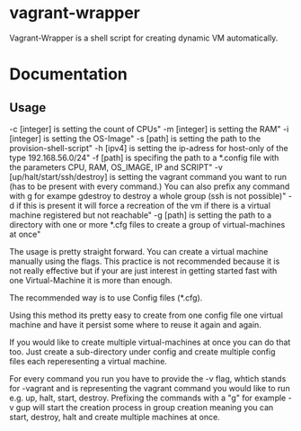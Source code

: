 # vagrant-wrapper
Vagrant-Wrapper is a shell script for creating dynamic VM automatically.

# Documentation

## Usage ##
-c [integer] is setting the count of CPUs"
-m [integer] is setting the RAM"
-i [integer] is setting the OS-Image"
-s [path] is setting the path to the provision-shell-script"
-h [ipv4] is setting the ip-adress for host-only of the type 192.168.56.0/24"
-f [path] is specifing the path to a *.config file with the parameters CPU, RAM, OS_IMAGE, IP and SCRIPT"
-v [up/halt/start/ssh/destroy] is setting the vagrant command you want to run (has to be present with every command.) You can also prefix any command with g for exampe gdestroy to destroy a whole group (ssh is not possible)"
-d if this is present it will force a recreation of the vm if there is a virtual machine registered but not reachable"
-g [path] is setting the path to a directory with one or more *.cfg files to create a group of virtual-machines at once"


The usage is pretty straight forward. You can create a virtual machine manually using the flags.
This practice is not recommended because it is not really effective but if your are just interest in
getting started fast with one Virtual-Machine it is more than enough.

The recommended way is to use Config files (*.cfg).

Using this method its pretty easy to create from one config file
one virtual machine and have it persist some where to reuse it again
and again.

If you would like to create multiple virtual-machines at once you can do that too. Just
create a sub-directory under config and create multiple config files each reperesenting 
a virtual machine. 

For every command you run you have to provide the -v flag, whtich stands for -vagrant
and is representing the vagrant command you would like to run e.g. up, halt, start, destroy.
Prefixing the commands with a "g" for example -v gup will start the creation process in group
creation meaning you can start, destroy, halt and create multiple machines at once.
